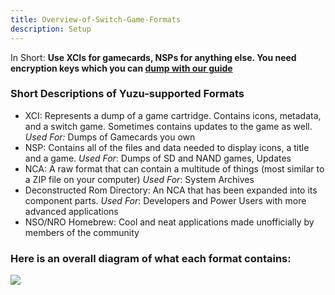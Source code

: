 ```yaml
---
title: Overview-of-Switch-Game-Formats
description: Setup
---
```


In Short:
**Use XCIs for gamecards, NSPs for anything else. You need encryption keys which you can [dump with our guide](https://github.com/yuzu-emu/yuzu/wiki/Dumping-Decryption-Keys-from-a-Switch-Console)**

### Short Descriptions of Yuzu-supported Formats

- XCI: Represents a dump of a game cartridge. Contains icons, metadata, and a switch game. Sometimes contains updates to the game as well. _Used For:_ Dumps of Gamecards you own
- NSP: Contains all of the files and data needed to display icons, a title and a game.
  _Used For_: Dumps of SD and NAND games, Updates
- NCA: A raw format that can contain a multitude of things (most similar to a ZIP file on your computer)
  _Used For_: System Archives
- Deconstructed Rom Directory: An NCA that has been expanded into its component parts.
  _Used For_: Developers and Power Users with more advanced applications
- NSO/NRO Homebrew: Cool and neat applications made unofficially by members of the community

### Here is an overall diagram of what each format contains:

![](https://cdn.discordapp.com/attachments/451185149032529930/482693990240485429/Switch_Game_Formats.jpg)
